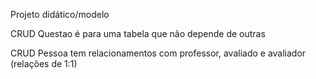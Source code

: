 Projeto didático/modelo

CRUD Questao é para uma tabela que não depende de outras

CRUD Pessoa tem relacionamentos com professor, avaliado e avaliador (relações de 1:1)

